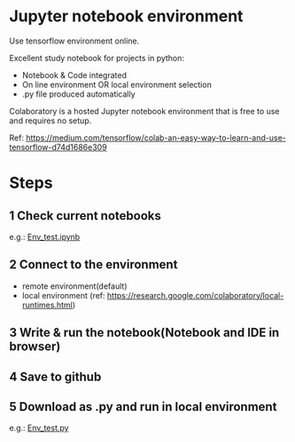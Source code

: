 # Jupyter notebook environment

Use tensorflow environment online.

Excellent study notebook for projects in python:

* Notebook & Code integrated
* On line environment OR local environment selection
* .py file produced automatically


Colaboratory is a hosted Jupyter notebook environment that is free to use and requires no setup.

Ref: 
https://medium.com/tensorflow/colab-an-easy-way-to-learn-and-use-tensorflow-d74d1686e309

# Steps

## 1 Check current notebooks

e.g.: [Env_test.ipynb](https://colab.research.google.com/github/bing0037/Jupyter_test/blob/master/Env_test.ipynb)

## 2 Connect to the environment

* remote environment(default)
* local environment
(ref: https://research.google.com/colaboratory/local-runtimes.html)

## 3 Write & run the notebook(Notebook and IDE in browser)

## 4 Save to github

## 5 Download as .py and run in local environment

e.g.: [Env_test.py](https://github.com/bing0037/Jupyter_test/blob/master/env_test.py)
